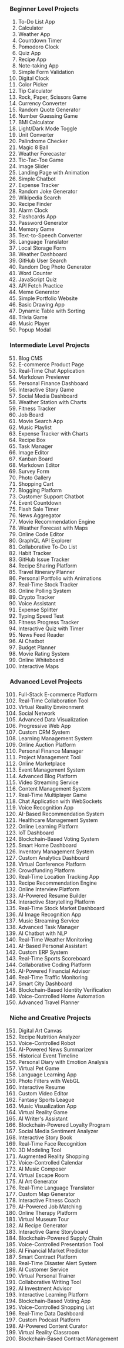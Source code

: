 ### Beginner Level Projects

1. To-Do List App
2. Calculator
3. Weather App
4. Countdown Timer
5. Pomodoro Clock
6. Quiz App
7. Recipe App
8. Note-taking App
9. Simple Form Validation
10. Digital Clock
11. Color Picker
12. Tip Calculator
13. Rock, Paper, Scissors Game
14. Currency Converter
15. Random Quote Generator
16. Number Guessing Game
17. BMI Calculator
18. Light/Dark Mode Toggle
19. Unit Converter
20. Palindrome Checker
21. Magic 8 Ball
22. Weather Forecaster
23. Tic-Tac-Toe Game
24. Image Slider
25. Landing Page with Animation
26. Simple Chatbot
27. Expense Tracker
28. Random Joke Generator
29. Wikipedia Search
30. Recipe Finder
31. Alarm Clock
32. Flashcards App
33. Password Generator
34. Memory Game
35. Text-to-Speech Converter
36. Language Translator
37. Local Storage Form
38. Weather Dashboard
39. GitHub User Search
40. Random Dog Photo Generator
41. Word Counter
42. JavaScript Quiz
43. API Fetch Practice
44. Meme Generator
45. Simple Portfolio Website
46. Basic Drawing App
47. Dynamic Table with Sorting
48. Trivia Game
49. Music Player
50. Popup Modal

### Intermediate Level Projects

51. Blog CMS
52. E-commerce Product Page
53. Real-Time Chat Application
54. Markdown Previewer
55. Personal Finance Dashboard
56. Interactive Story Game
57. Social Media Dashboard
58. Weather Station with Charts
59. Fitness Tracker
60. Job Board
61. Movie Search App
62. Music Playlist
63. Expense Tracker with Charts
64. Recipe Box
65. Task Manager
66. Image Editor
67. Kanban Board
68. Markdown Editor
69. Survey Form
70. Photo Gallery
71. Shopping Cart
72. Blogging Platform
73. Customer Support Chatbot
74. Event Countdown
75. Flash Sale Timer
76. News Aggregator
77. Movie Recommendation Engine
78. Weather Forecast with Maps
79. Online Code Editor
80. GraphQL API Explorer
81. Collaborative To-Do List
82. Habit Tracker
83. GitHub Issue Tracker
84. Recipe Sharing Platform
85. Travel Itinerary Planner
86. Personal Portfolio with Animations
87. Real-Time Stock Tracker
88. Online Polling System
89. Crypto Tracker
90. Voice Assistant
91. Expense Splitter
92. Typing Speed Test
93. Fitness Progress Tracker
94. Interactive Quiz with Timer
95. News Feed Reader
96. AI Chatbot
97. Budget Planner
98. Movie Rating System
99. Online Whiteboard
100. Interactive Maps

### Advanced Level Projects

101. Full-Stack E-commerce Platform
102. Real-Time Collaboration Tool
103. Virtual Reality Environment
104. Social Network
105. Advanced Data Visualization
106. Progressive Web App
107. Custom CRM System
108. Learning Management System
109. Online Auction Platform
110. Personal Finance Manager
111. Project Management Tool
112. Online Marketplace
113. Event Management System
114. Advanced Blog Platform
115. Video Streaming Service
116. Content Management System
117. Real-Time Multiplayer Game
118. Chat Application with WebSockets
119. Voice Recognition App
120. AI-Based Recommendation System
121. Healthcare Management System
122. Online Learning Platform
123. IoT Dashboard
124. Blockchain-Based Voting System
125. Smart Home Dashboard
126. Inventory Management System
127. Custom Analytics Dashboard
128. Virtual Conference Platform
129. Crowdfunding Platform
130. Real-Time Location Tracking App
131. Recipe Recommendation Engine
132. Online Interview Platform
133. AI-Powered Resume Builder
134. Interactive Storytelling Platform
135. Real-Time Stock Market Dashboard
136. AI Image Recognition App
137. Music Streaming Service
138. Advanced Task Manager
139. AI Chatbot with NLP
140. Real-Time Weather Monitoring
141. AI-Based Personal Assistant
142. Custom ERP System
143. Real-Time Sports Scoreboard
144. Collaborative Coding Platform
145. AI-Powered Financial Advisor
146. Real-Time Traffic Monitoring
147. Smart City Dashboard
148. Blockchain-Based Identity Verification
149. Voice-Controlled Home Automation
150. Advanced Travel Planner

### Niche and Creative Projects

151. Digital Art Canvas
152. Recipe Nutrition Analyzer
153. Voice-Controlled Robot
154. AI-Powered News Summarizer
155. Historical Event Timeline
156. Personal Diary with Emotion Analysis
157. Virtual Pet Game
158. Language Learning App
159. Photo Filters with WebGL
160. Interactive Resume
161. Custom Video Editor
162. Fantasy Sports League
163. Music Visualization App
164. Virtual Reality Game
165. AI Writer's Assistant
166. Blockchain-Powered Loyalty Program
167. Social Media Sentiment Analyzer
168. Interactive Story Book
169. Real-Time Face Recognition
170. 3D Modeling Tool
171. Augmented Reality Shopping
172. Voice-Controlled Calendar
173. AI Music Composer
174. Virtual Escape Room
175. AI Art Generator
176. Real-Time Language Translator
177. Custom Map Generator
178. Interactive Fitness Coach
179. AI-Powered Job Matching
180. Online Therapy Platform
181. Virtual Museum Tour
182. AI Recipe Generator
183. Interactive Game Storyboard
184. Blockchain-Powered Supply Chain
185. Voice-Controlled Presentation Tool
186. AI Financial Market Predictor
187. Smart Contract Platform
188. Real-Time Disaster Alert System
189. AI Customer Service
190. Virtual Personal Trainer
191. Collaborative Writing Tool
192. AI Investment Advisor
193. Interactive Learning Platform
194. Blockchain-Based Voting App
195. Voice-Controlled Shopping List
196. Real-Time Data Dashboard
197. Custom Podcast Platform
198. AI-Powered Content Curator
199. Virtual Reality Classroom
200. Blockchain-Based Contract Management
